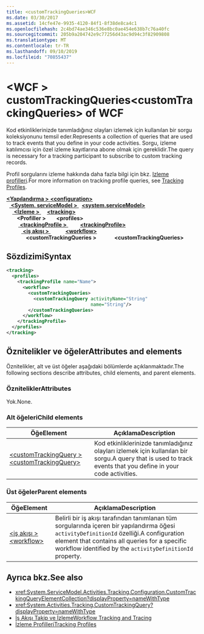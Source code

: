 ```yaml
---
title: <customTrackingQueries>WCF
ms.date: 03/30/2017
ms.assetid: 14cfe47e-9935-4120-84f1-8f38de8ca4c1
ms.openlocfilehash: 2c4bd74ae346c536e8bc0ae454e638b7c76a40fc
ms.sourcegitcommit: 205b9a204742e9c77256d43ac9d94c3f82909808
ms.translationtype: MT
ms.contentlocale: tr-TR
ms.lasthandoff: 09/10/2019
ms.locfileid: "70855437"
---
```

# <a name="customtrackingqueries-of-wcf"></a><span data-ttu-id="6d144-102">\<WCF > customTrackingQueries</span><span class="sxs-lookup"><span data-stu-id="6d144-102">\<customTrackingQueries> of WCF</span></span>

<span data-ttu-id="6d144-103">Kod etkinliklerinizde tanımladığınız olayları izlemek için kullanılan bir sorgu koleksiyonunu temsil eder.</span><span class="sxs-lookup"><span data-stu-id="6d144-103">Represents a collection of queries that are used to track events that you define in your code activities.</span></span> <span data-ttu-id="6d144-104">Sorgu, izleme katılımcısı için özel izleme kayıtlarına abone olmak için gereklidir.</span><span class="sxs-lookup"><span data-stu-id="6d144-104">The query is necessary for a tracking participant to subscribe to custom tracking records.</span></span>  
  
<span data-ttu-id="6d144-105">Profil sorgularını izleme hakkında daha fazla bilgi için bkz. [Izleme profilleri](../../../windows-workflow-foundation/tracking-profiles.md).</span><span class="sxs-lookup"><span data-stu-id="6d144-105">For more information on tracking profile queries, see [Tracking Profiles](../../../windows-workflow-foundation/tracking-profiles.md).</span></span>
  
<span data-ttu-id="6d144-106">[ **\<Yapılandırma >** ](../configuration-element.md)</span><span class="sxs-lookup"><span data-stu-id="6d144-106">[**\<configuration>**](../configuration-element.md)</span></span>\
<span data-ttu-id="6d144-107">&nbsp;&nbsp;[ **\<System. serviceModel >** ](system-servicemodel.md)</span><span class="sxs-lookup"><span data-stu-id="6d144-107">&nbsp;&nbsp;[**\<system.serviceModel>**](system-servicemodel.md)</span></span>\
<span data-ttu-id="6d144-108">&nbsp;&nbsp;&nbsp;&nbsp;[ **\<İzleme >** ](tracking-of-wcf.md)</span><span class="sxs-lookup"><span data-stu-id="6d144-108">&nbsp;&nbsp;&nbsp;&nbsp;[**\<tracking>**](tracking-of-wcf.md)</span></span>\
<span data-ttu-id="6d144-109">&nbsp;&nbsp;&nbsp;&nbsp;&nbsp;&nbsp; **\<Profiller >** </span><span class="sxs-lookup"><span data-stu-id="6d144-109">&nbsp;&nbsp;&nbsp;&nbsp;&nbsp;&nbsp;**\<profiles>**</span></span>\
<span data-ttu-id="6d144-110">&nbsp;&nbsp;&nbsp;&nbsp;&nbsp;&nbsp;&nbsp;&nbsp;[ **\<trackingProfile >** ](trackingprofile-of-wcf.md)</span><span class="sxs-lookup"><span data-stu-id="6d144-110">&nbsp;&nbsp;&nbsp;&nbsp;&nbsp;&nbsp;&nbsp;&nbsp;[**\<trackingProfile>**](trackingprofile-of-wcf.md)</span></span>\
<span data-ttu-id="6d144-111">&nbsp;&nbsp;&nbsp;&nbsp;&nbsp;&nbsp;&nbsp;&nbsp;&nbsp;&nbsp;[ **\<iş akışı >** ](workflow-of-wcf.md)</span><span class="sxs-lookup"><span data-stu-id="6d144-111">&nbsp;&nbsp;&nbsp;&nbsp;&nbsp;&nbsp;&nbsp;&nbsp;&nbsp;&nbsp;[**\<workflow>**](workflow-of-wcf.md)</span></span>\
<span data-ttu-id="6d144-112">&nbsp;&nbsp;&nbsp;&nbsp;&nbsp;&nbsp;&nbsp;&nbsp;&nbsp;&nbsp;&nbsp;&nbsp; **\<customTrackingQueries >**</span><span class="sxs-lookup"><span data-stu-id="6d144-112">&nbsp;&nbsp;&nbsp;&nbsp;&nbsp;&nbsp;&nbsp;&nbsp;&nbsp;&nbsp;&nbsp;&nbsp;**\<customTrackingQueries>**</span></span>  

## <a name="syntax"></a><span data-ttu-id="6d144-113">Sözdizimi</span><span class="sxs-lookup"><span data-stu-id="6d144-113">Syntax</span></span>  
  
```xml  
<tracking>
  <profiles>
    <trackingProfile name="Name">
      <workflow>
        <customTrackingQueries>
          <customTrackingQuery activityName="String"
                               name="String"/>
        </customTrackingQueries>
      </workflow>
    </trackingProfile>
  </profiles>
</tracking>
```  
  
## <a name="attributes-and-elements"></a><span data-ttu-id="6d144-114">Öznitelikler ve öğeler</span><span class="sxs-lookup"><span data-stu-id="6d144-114">Attributes and elements</span></span>

<span data-ttu-id="6d144-115">Öznitelikler, alt ve üst öğeler aşağıdaki bölümlerde açıklanmaktadır.</span><span class="sxs-lookup"><span data-stu-id="6d144-115">The following sections describe attributes, child elements, and parent elements.</span></span>  
  
### <a name="attributes"></a><span data-ttu-id="6d144-116">Öznitelikler</span><span class="sxs-lookup"><span data-stu-id="6d144-116">Attributes</span></span>

<span data-ttu-id="6d144-117">Yok.</span><span class="sxs-lookup"><span data-stu-id="6d144-117">None.</span></span>
  
### <a name="child-elements"></a><span data-ttu-id="6d144-118">Alt öğeleri</span><span class="sxs-lookup"><span data-stu-id="6d144-118">Child elements</span></span>
  
|<span data-ttu-id="6d144-119">Öğe</span><span class="sxs-lookup"><span data-stu-id="6d144-119">Element</span></span>|<span data-ttu-id="6d144-120">Açıklama</span><span class="sxs-lookup"><span data-stu-id="6d144-120">Description</span></span>|  
|-------------|-----------------|  
|[<span data-ttu-id="6d144-121">\<customTrackingQuery ></span><span class="sxs-lookup"><span data-stu-id="6d144-121">\<customTrackingQuery></span></span>](customtrackingquery-of-wcf.md)|<span data-ttu-id="6d144-122">Kod etkinliklerinizde tanımladığınız olayları izlemek için kullanılan bir sorgu.</span><span class="sxs-lookup"><span data-stu-id="6d144-122">A query that is used to track events that you define in your code activities.</span></span>|  
  
### <a name="parent-elements"></a><span data-ttu-id="6d144-123">Üst öğeler</span><span class="sxs-lookup"><span data-stu-id="6d144-123">Parent elements</span></span>  
  
|<span data-ttu-id="6d144-124">Öğe</span><span class="sxs-lookup"><span data-stu-id="6d144-124">Element</span></span>|<span data-ttu-id="6d144-125">Açıklama</span><span class="sxs-lookup"><span data-stu-id="6d144-125">Description</span></span>|  
|-------------|-----------------|  
|[<span data-ttu-id="6d144-126">\<iş akışı ></span><span class="sxs-lookup"><span data-stu-id="6d144-126">\<workflow></span></span>](../windows-workflow-foundation/workflow.md)|<span data-ttu-id="6d144-127">Belirli bir iş akışı tarafından tanımlanan tüm sorgularında içeren bir yapılandırma öğesi `activityDefinitionId` özelliği.</span><span class="sxs-lookup"><span data-stu-id="6d144-127">A configuration element that contains all queries for a specific workflow identified by the `activityDefinitionId` property.</span></span>|  
  
## <a name="see-also"></a><span data-ttu-id="6d144-128">Ayrıca bkz.</span><span class="sxs-lookup"><span data-stu-id="6d144-128">See also</span></span>

- <xref:System.ServiceModel.Activities.Tracking.Configuration.CustomTrackingQueryElementCollection?displayProperty=nameWithType>
- <xref:System.Activities.Tracking.CustomTrackingQuery?displayProperty=nameWithType>
- [<span data-ttu-id="6d144-129">İş Akışı Takip ve İzleme</span><span class="sxs-lookup"><span data-stu-id="6d144-129">Workflow Tracking and Tracing</span></span>](../../../windows-workflow-foundation/workflow-tracking-and-tracing.md)
- [<span data-ttu-id="6d144-130">İzleme Profilleri</span><span class="sxs-lookup"><span data-stu-id="6d144-130">Tracking Profiles</span></span>](../../../windows-workflow-foundation/tracking-profiles.md)

